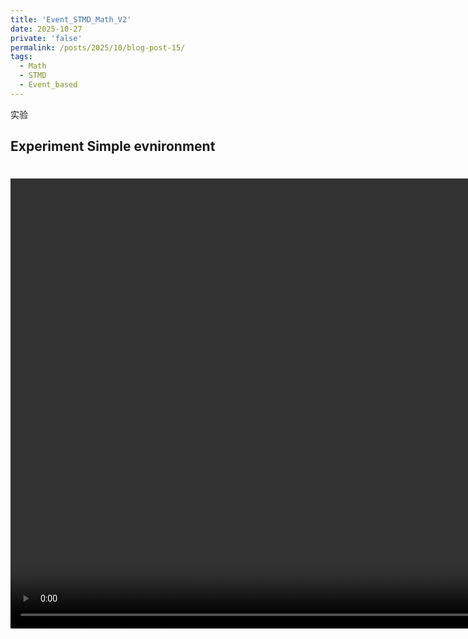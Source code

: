 ```yaml
---
title: 'Event_STMD_Math_V2'
date: 2025-10-27
private: 'false'
permalink: /posts/2025/10/blog-post-15/
tags:
  - Math
  - STMD
  - Event_based
---
```



实验







## Experiment Simple evnironment

# 
<video width="1280" height="720" controls autoplay loop>
<source src="https://doubican.github.io/images/Event_STMD_MathV2/GT_gray.avi" type="video/mp4">


<!-- 您的浏览器不支持 video 标签。</video>
# 
<video width="1280" height="720" controls autoplay loop>
<source src="https://doubican.github.io/images/Event_STMD_MathV1/Im_Dectection_EventFrame.mp4" type="video/mp4">
您的浏览器不支持 video 标签。</video>


# 
<video width="1280" height="720" controls autoplay loop>
<source src="https://doubican.github.io/images/Event_STMD_MathV1/Im_Dectection_spike_T2.25.mp4" type="video/mp4">
您的浏览器不支持 video 标签。</video> -->


